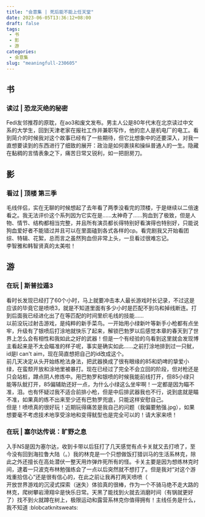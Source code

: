 ```yaml
---
title: "会意集 | 死后能不能上任天堂"
date: 2023-06-05T13:36:12+08:00
draft: false
tags: 
 - 书
 - 影
 - 游
categories: 
 - 会意集
slug: "meaningfull-230605"
---
```


## 书
### 读过 | 恐龙灭绝的秘密
Fedi友邻推荐的原耽，在ao3和废文发布。男主人公是80年代末在北京读过中文系的大学生，回到天津老家在报社工作并兼职写作，他的恋人是机电厂的电工。看到简介的时候我对这个故事已经有了一些期待，但它比想象中的还要深入，对我一直想要读到的东西进行了细致的展开：政治是如何裹挟和操纵普通人的一生。隐藏在黏稠的言情表象之下，痛苦日常又锐利，如一把厨房刀。

## 影
### 看过 | 顶楼 第三季
毛线伴侣，实在无聊的时候想起了去年看了两季没看完的顶楼，于是继续以二倍速看之。我无法评价这个系列因为它实在是……太神奇了……狗血到了极致，但是人物、情节、结构都相当完整，并且所有演员都长得特别好看演得也特别好，只能说狗血爱好者不能错过并且可以在里面磕到各式各样的cp。看完剧我又开始看团综、特辑、花絮，总而言之虽然狗血但非常上头，一旦看过很难忘记。  
李智雅和韩智贤真的太美啦！

## 游
### 在玩 | 斯普拉遁3 
看时长发现已经打了60个小时，马上就要冲击本人最长游戏时长记录，不过这是应该的毕竟它是喷喷3，就是不知道里面有多少小时是匹配不到乌和掉线断连。打到后面我已经进化出了在等匹配的时间里织毛线的技能……  
以前没玩过射击游戏，是纯粹的新手菜鸟。一开始用小绿新叶等新手小枪都有点坐牢，升级有了银喷后打涂地就快乐了起来，解锁巴勃罗以后感觉本章的春天到了世界上怎么会有相性和我如此之好的武器！但是一个有经验的乌看到这里就会发现博主看起来是不太会瞄准的样子呢，事实是确实如此……之前打涂地排到过一只鱿，id是I can't aim，现在简直想把自己的id改成这个。  
前几天决定从头开始练枪法身法，把武器换成了很有眼缘的85和奶啤的挚爱小绿，在蛮颓开放和涂地里被暴打。现在已经过了完全不会立回的阶段，但对枪还是只会站桩，蹲点阴人修炼中。用巴勃罗和银喷的时候我能前线打开，但85小绿只能等队鱿打开，85偏辅助还好一点，为什么小绿这么坐牢啊！一定都是因为瞄不准，泪。也有怀疑过我不适合前排小枪，但是中后排武器我也不行，说到底就是瞄不准，如果真的练不出来至少还有巴勃罗兜底，只能这样安慰自己。  
但是！喷喷真的很好玩！近期玩得痛苦是我自己的问题（我偏要勉强.jpg），如果想要毫不考虑技术地享受涂地和变得鱿型也是完全可以的！请大家来喷！

### 在玩 | 塞尔达传说：旷野之息
入手NS是因为塞尔达，收到卡带以后狂打了几天感觉有点卡关就又去打喷了，至今没有回到海拉鲁大陆（。）我的林克是一个只想做饭打猎训马的生活系林克，除此之外还擅长在高处潜伏一整天用炸弹炸死所有的怪。卡关主要是因为想练林克时间，逮着一只波克布林勉强练会了一点以后突然就不想打了。但是我对“对这个游戏重拾信心”还是很有信心的，在此之前让我再打两天喷喷（  
开放世界游戏的沉浸式探索（迷失）体验真的很棒，作为一个不骑马绝不走大路的林克，爬树攀岩滑翔伞是快乐日常。天黑了能找到火就去消磨时间（有锅就更好了）找不到火就蹲在树上，极限运动和露营系林克你值得拥有！主线任务是什么，我不知道 :blobcatknitsweats: 